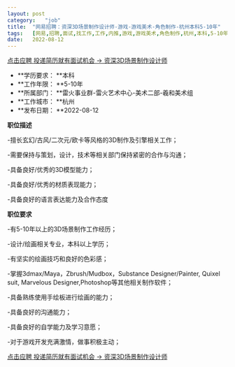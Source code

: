 ```yaml
---
layout:	post
category:	"job"
title:	"网易招聘：资深3D场景制作设计师-游戏-游戏美术-角色制作-杭州本科5-10年"
tags:	[网易,招聘,面试,找工作,工作,内推,游戏,游戏美术,角色制作,杭州,本科,5-10年]
date:	2022-08-12
---
```


[点击应聘 投递简历就有面试机会 ->  资深3D场景制作设计师](http://mobile.bole.netease.com/bole/boleDetail?id=13912&employeeId=346f03c3cda5f04c&key=all)



- **学历要求： **本科
- **工作年限： **5-10年
- **所属部门： **雷火事业群-雷火艺术中心-美术二部-羲和美术组
- **工作城市： **杭州
- **发布日期： **2022-08-12



**职位描述**

-擅长玄幻/古风/二次元/欧卡等风格的3D制作及引擎相关工作；

-需要保持与策划，设计，技术等相关部门保持紧密的合作与沟通；

-具备良好/优秀的3D模型能力；

-具备良好/优秀的材质表现能力；

-具备良好的语言表达能力及合作态度



**职位要求**

-有5-10年以上的3D场景制作工作经历；

-设计/绘画相关专业，本科以上学历；

-有坚实的绘画技巧和良好的色彩感；

-掌握3dmax/Maya，Zbrush/Mudbox，Substance Designer/Painter, Quixel suit, Marvelous Designer,Photoshop等其他相关制作软件；

-具备熟练使用手绘板进行绘画的能力；

-具备良好的沟通能力；

-具备良好的自学能力及学习意愿；

-对于游戏开发充满激情，做事积极主动；



[点击应聘 投递简历就有面试机会 ->  资深3D场景制作设计师](http://mobile.bole.netease.com/bole/boleDetail?id=13912&employeeId=346f03c3cda5f04c&key=all)